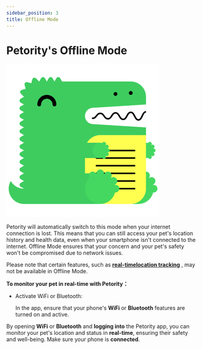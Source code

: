 ```yaml
---
sidebar_position: 3
title: Offline Mode
---
```


# Petority's Offline Mode

![offline](/img/logo.svg)

Petority will automatically switch to this mode when your internet connection is lost. This means that you can still access your pet's location history and health data, even when your smartphone isn't connected to the internet. Offline Mode ensures that your concern and your pet's safety won't be compromised due to network issues.

Please note that certain features, such as **[real-timelocation tracking](/docs/petority/features/live-tracking)** , may not be available in Offline Mode.

**To monitor your pet in real-time with Petority：**

+ Activate WiFi or Bluetooth:

	In the app, ensure that your phone's **WiFi** or **Bluetooth** features are turned on and active.

By opening **WiFi** or **Bluetooth** and **logging into** the Petority app, you can monitor your pet's location and status in **real-time**, ensuring their safety and well-being. Make sure your phone is **connected**.